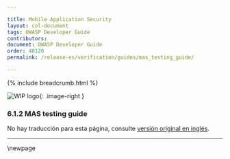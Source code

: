 ```yaml
---

title: Mobile Application Security
layout: col-document
tags: OWASP Developer Guide
contributors:
document: OWASP Developer Guide
order: 48120
permalink: /release-es/verification/guides/mas_testing_guide/

---
```


{% include breadcrumb.html %}

<style type="text/css">
.image-right {
  height: 180px;
  display: block;
  margin-left: auto;
  margin-right: auto;
  float: right;
}
</style>

![WIP logo](../../../assets/images/dg_wip.png "Work in progress"){: .image-right }

### 6.1.2 MAS testing guide

No hay traducción para esta página, consulte [versión original en inglés][release080102].

----

[release080102]: https://github.com/OWASP/www-project-developer-guide/blob/main/release/08-verification/01-guides/02-mastg.md

\newpage

